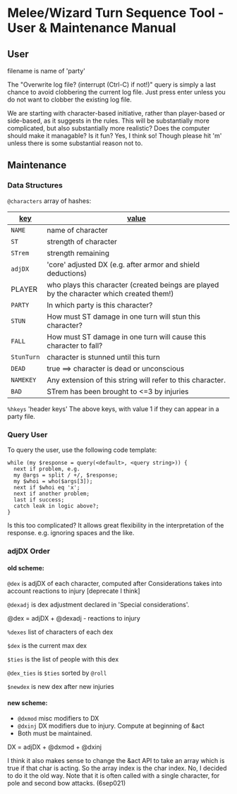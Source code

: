# Melee/Wizard Turn Sequence Tool - User & Maintenance Manual

## User

filename is name of 'party'

The "Overwrite log file? (interrupt (Ctrl-C) if not!)" query is simply a last
chance to avoid clobbering the current log file.  Just press enter unless you
do not want to clobber the existing log file.

We are starting with character-based initiative, rather than player-based or
side-based, as it suggests in the rules.  This will be substantially more
complicated, but also substantially more realistic?
Does the computer should make it managable?  Is it fun?
Yes, I think so!  Though please hit 'm' unless there is some substantial reason not to.

## Maintenance

### Data Structures

`@characters` array of hashes:

<u>key</u> | <u>value</u>
----------- | -------------
`NAME` | name of character
`ST` | strength of character
`STrem` | strength remaining
`adjDX` | 'core' adjusted DX (e.g. after armor and shield deductions)
PLAYER | who plays this character (created beings are played by the character which created them!)
`PARTY` | In which party is this character?
`STUN` | How must ST damage in one turn will stun this character?
`FALL` | How must ST damage in one turn will cause this character to fall?
`StunTurn` | character is stunned until this turn
`DEAD` | true ==> character is dead or unconscious
`NAMEKEY` | Any extension of this string will refer to this character.
`BAD` | STrem has been brought to <=3 by injuries

`%hkeys` 'header keys'  The above keys, with value 1 if they can appear in a party file.

### Query User

To query the user, use the following code template:

```
while (my $response = query(<default>, <query string>)) {
  next if problem, e.g.
  my @args = split / +/, $response;
  my $whoi = who($args[3]);
  next if $whoi eq 'x';
  next if another problem;
  last if success;
  catch leak in logic above?;
}
```

Is this too complicated?  It allows great flexibility in the interpretation of the response.  e.g. ignoring spaces and the like.

### adjDX Order

#### old scheme:
`@dex` is adjDX of each character, computed after Considerations
takes into account reactions to injury
[deprecate I think]

`@dexadj` is dex adjustment declared in 'Special considerations'.

@dex = adjDX + @dexadj - reactions to injury

`%dexes` list of characters of each dex

`$dex` is the current max dex

`$ties` is the list of people with this dex

`@dex_ties` is `$ties` sorted by `@roll`

`$newdex` is new dex after new injuries

#### new scheme:
* `@dxmod` misc modifiers to DX
* `@dxinj` DX modifiers due to injury.  Compute at beginning of &act
* Both must be maintained.

DX = adjDX + @dxmod + @dxinj

I think it also makes sense to change the &act API to take an array which is true if that char is acting.  So the array index is the char index.
No, I decided to do it the old way.  Note that it is often called with a single character, for pole and second bow attacks. (6sep021)